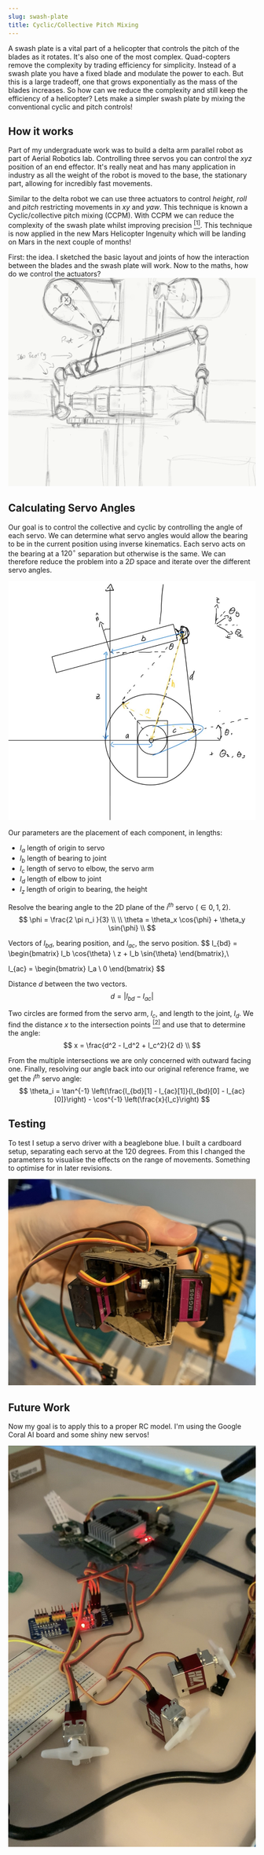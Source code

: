 ```yaml
---
slug: swash-plate
title: Cyclic/Collective Pitch Mixing
---
```


A swash plate is a vital part of a helicopter that controls the pitch of the blades as it rotates.
It's also one of the most complex.
Quad-copters remove the complexity by trading efficiency for simplicity.
Instead of a swash plate you have a fixed blade and modulate the power to each.
But this is a large tradeoff, one that grows exponentially as the mass of the blades increases. So how can we reduce the complexity and still keep the efficiency of a helicopter? Lets make a simpler swash plate by mixing the conventional cyclic and pitch controls!

<!--truncate-->

## How it works

Part of my undergraduate work was to build a delta arm parallel robot as part of Aerial Robotics lab.
Controlling three servos you can control the $xyz$ position of an end effector.
It's really neat and has many application in industry as all the weight of the robot is moved to the base, the stationary part, allowing for incredibly fast movements.

Similar to the delta robot we can use three actuators to control $height$, $roll$ and $pitch$ restricting movements in $xy$ and $yaw$.
This technique is known a Cyclic/collective pitch mixing (CCPM).
With CCPM we can reduce the complexity of the swash plate whilst improving precision [$^{[1]}$](https://en.wikipedia.org/wiki/Cyclic/collective_pitch_mixing).
This technique is now applied in the new Mars Helicopter Ingenuity which will be landing on Mars in the next couple of months!

First: the idea. I sketched the basic layout and joints of how the interaction between the blades and the swash plate will work.
Now to the maths, how do we control the actuators?
![Swash plate sketch](/img/swash/IMG_0089.PNG)

## Calculating Servo Angles

Our goal is to control the collective and cyclic by controlling the angle of each servo.
We can determine what servo angles would allow the bearing to be in the current position using inverse kinematics.
Each servo acts on the bearing at a $120^{\circ}$ separation but otherwise is the same.
We can therefore reduce the problem into a $2D$ space and iterate over the different servo angles.

![Swash plate sketch](/img/swash/sketch.jpg)

Our parameters are the placement of each component, in lengths:

- $l_a$ length of origin to servo
- $l_b$ length of bearing to joint
- $l_c$ length of servo to elbow, the servo arm
- $l_d$ length of elbow to joint
- $l_z$ length of origin to bearing, the height

Resolve the bearing angle to the 2D plane of the $i^{th}$ servo ($\in{0,1,2}$).
$$
\phi = \frac{2 \pi n_i }{3} \\
\\
\theta = \theta_x \cos{\phi} + \theta_y \sin{\phi} \\
$$

Vectors of $l_{bd}$, bearing position, and $l_{ac}$, the servo position.
$$
l_{bd} = \begin{bmatrix}
l_b \cos{\theta} \\
z + l_b \sin{\theta}
\end{bmatrix},\

l_{ac} = \begin{bmatrix}
l_a \\
0
\end{bmatrix}
$$

Distance $d$ between the two vectors.
$$
d = |l_{bd} - l_{ac}|
$$

Two circles are formed from the servo arm, $l_c$, and length to the joint, $l_d$.
We find the distance $x$ to the intersection points [$^{[2]}$](https://mathworld.wolfram.com/Circle-CircleIntersection.html)
and use that to determine the angle:
$$
x = \frac{d^2 - l_d^2 + l_c^2}{2 d} \\
$$

From the multiple intersections we are only concerned with outward facing one.
Finally, resolving our angle back into our original reference frame, we get the $i^{th}$ servo angle:
$$
\theta_i = \tan^{-1} \left(\frac{l_{bd}[1] - l_{ac}[1]}{l_{bd}[0] - l_{ac}[0]}\right) - \cos^{-1} \left(\frac{x}{l_c}\right)
$$


## Testing

To test I setup a servo driver with a beaglebone blue.
I built a cardboard setup, separating each servo at the 120 degrees.
From this I changed the parameters to visualise the effects on the range of movements.
Something to optimise for in later revisions.

![Servo testing](/img/swash/IMG_0666.JPG)


## Future Work

Now my goal is to apply this to a proper RC model.
I'm using the Google Coral AI board and some shiny new servos!

![Servo testing](/img/swash/IMG_C3272E5698A0-1.jpeg)
